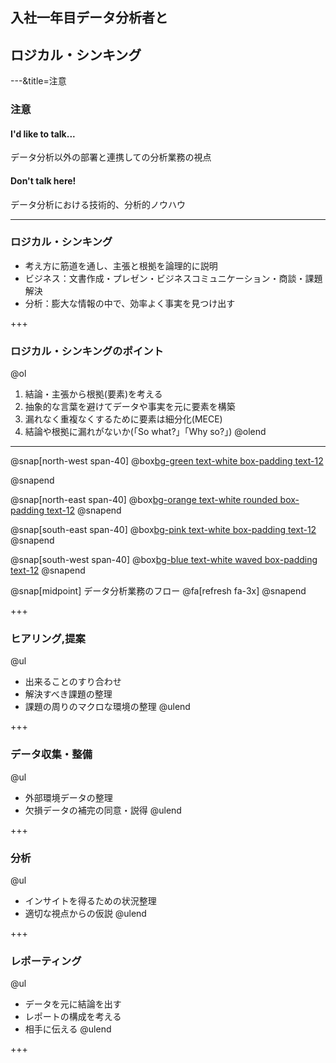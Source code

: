 ## 入社一年目データ分析者と
## ロジカル・シンキング

---&title=注意
### 注意
#### I'd like to talk...
データ分析以外の部署と連携しての分析業務の視点

#### Don't talk here!
データ分析における技術的、分析的ノウハウ

---

### ロジカル・シンキング
- 考え方に筋道を通し、主張と根拠を論理的に説明
- ビジネス：文書作成・プレゼン・ビジネスコミュニケーション・商談・課題解決
- 分析：膨大な情報の中で、効率よく事実を見つけ出す

+++

### ロジカル・シンキングのポイント

@ol
1. 結論・主張から根拠(要素)を考える
2. 抽象的な言葉を避けてデータや事実を元に要素を構築
3. 漏れなく重複なくするために要素は細分化(MECE)
4. 結論や根拠に漏れがないか(「So what?」「Why so?」)
@olend

---

@snap[north-west span-40]
@box[bg-green text-white box-padding text-12](ヒアリング・提案)

@snapend

@snap[north-east span-40]
@box[bg-orange text-white rounded box-padding text-12](データ収集・整備)
@snapend

@snap[south-east span-40]
@box[bg-pink text-white box-padding text-12](分析)
@snapend

@snap[south-west span-40]
@box[bg-blue text-white waved box-padding text-12](レポーティング)
@snapend

@snap[midpoint]
データ分析業務のフロー
@fa[refresh fa-3x]
@snapend

+++

### ヒアリング,提案

@ul
- 出来ることのすり合わせ
- 解決すべき課題の整理
- 課題の周りのマクロな環境の整理
@ulend

+++

### データ収集・整備

@ul
- 外部環境データの整理
- 欠損データの補完の同意・説得
@ulend

+++

### 分析

@ul
- インサイトを得るための状況整理
- 適切な視点からの仮説
@ulend

+++

### レポーティング

@ul
- データを元に結論を出す
- レポートの構成を考える
- 相手に伝える
@ulend

+++
